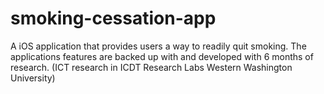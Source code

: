 # smoking-cessation-app

A iOS application that provides users a way to readily quit smoking. The applications features are backed up with and developed with 6 months of research.  (ICT research in ICDT Research Labs Western Washington University)  
